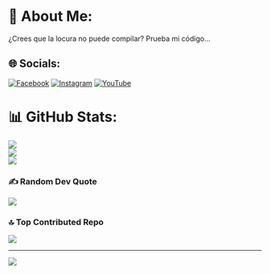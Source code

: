 # 💫 About Me:
¿Crees que la locura no puede compilar? Prueba mi código...


## 🌐 Socials:
[![Facebook](https://img.shields.io/badge/Facebook-%231877F2.svg?logo=Facebook&logoColor=white)](https://facebook.com/whyl) [![Instagram](https://img.shields.io/badge/Instagram-%23E4405F.svg?logo=Instagram&logoColor=white)](https://instagram.com/gatonymous) [![YouTube](https://img.shields.io/badge/YouTube-%23FF0000.svg?logo=YouTube&logoColor=white)](https://youtube.com/@gatonymous) 
# 📊 GitHub Stats:
![](https://github-readme-stats.vercel.app/api?username=gatonymous&theme=merko&hide_border=false&include_all_commits=true&count_private=false)<br/>
![](https://nirzak-streak-stats.vercel.app/?user=gatonymous&theme=merko&hide_border=false)<br/>
![](https://github-readme-stats.vercel.app/api/top-langs/?username=gatonymous&theme=merko&hide_border=false&include_all_commits=true&count_private=false&layout=compact)

### ✍️ Random Dev Quote
![](https://quotes-github-readme.vercel.app/api?type=horizontal&theme=dark)

### 🔝 Top Contributed Repo
![](https://github-contributor-stats.vercel.app/api?username=gatonymous&limit=5&theme=tokyonight&combine_all_yearly_contributions=true)

---
[![](https://visitcount.itsvg.in/api?id=gatonymous&icon=10&color=0)](https://visitcount.itsvg.in)

<!-- Proudly created with GPRM ( https://gprm.itsvg.in ) -->
